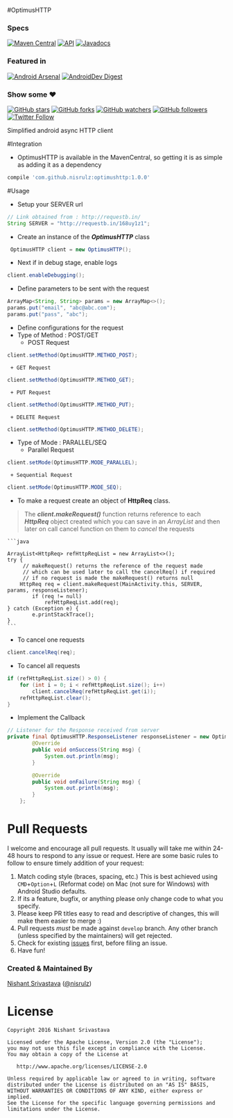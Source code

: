 #OptimusHTTP


### Specs
[![Maven Central](https://maven-badges.herokuapp.com/maven-central/com.github.nisrulz/optimushttp/badge.svg)](https://maven-badges.herokuapp.com/maven-central/com.github.nisrulz/optimushttp) [![API](https://img.shields.io/badge/API-9%2B-orange.svg?style=flat)](https://android-arsenal.com/api?level=9) [![Javadocs](https://www.javadoc.io/badge/com.github.nisrulz/optimushttp.svg?color=blue&label=Javadoc)](https://www.javadoc.io/doc/com.github.nisrulz/optimushttp)

### Featured in
[![Android Arsenal](https://img.shields.io/badge/Android%20Arsenal-OptimusHTTP-green.svg?style=true)](https://android-arsenal.com/details/1/3592) [![AndroidDev Digest](https://img.shields.io/badge/AndroidDev%20Digest-%23100-blue.svg)](https://www.androiddevdigest.com/digest-100/)

### Show some :heart:
[![GitHub stars](https://img.shields.io/github/stars/nisrulz/optimushttp.svg?style=social&label=Star)](https://github.com/nisrulz/optimushttp) [![GitHub forks](https://img.shields.io/github/forks/nisrulz/optimushttp.svg?style=social&label=Fork)](https://github.com/nisrulz/optimushttp/fork) [![GitHub watchers](https://img.shields.io/github/watchers/nisrulz/optimushttp.svg?style=social&label=Watch)](https://github.com/nisrulz/optimushttp) [![GitHub followers](https://img.shields.io/github/followers/nisrulz.svg?style=social&label=Follow)](https://github.com/nisrulz/optimushttp)  
[![Twitter Follow](https://img.shields.io/twitter/follow/nisrulz.svg?style=social)](https://twitter.com/nisrulz) 


Simplified android async HTTP client

#Integration
- OptimusHTTP is available in the MavenCentral, so getting it is as simple as adding it as a dependency
```gradle
compile 'com.github.nisrulz:optimushttp:1.0.0'
```

#Usage
+ Setup your SERVER url
```java
// Link obtained from : http://requestb.in/
String SERVER = "http://requestb.in/168uy1z1";
```

+ Create an instance of the ***OptimusHTTP*** class
```java
 OptimusHTTP client = new OptimusHTTP();
```

+ Next if in debug stage, enable logs
```java
client.enableDebugging();
```

+ Define parameters to be sent with the request
```java
ArrayMap<String, String> params = new ArrayMap<>();
params.put("email", "abc@abc.com");
params.put("pass", "abc");
```

+ Define configurations for the request
 + Type of Method : POST/GET
	 + POST Request
  ```java
  client.setMethod(OptimusHTTP.METHOD_POST);
  ```
	 + GET Request
  ```java
  client.setMethod(OptimusHTTP.METHOD_GET);
  ```
	 + PUT Request
  ```java
  client.setMethod(OptimusHTTP.METHOD_PUT);
  ```
	 + DELETE Request
  ```java
  client.setMethod(OptimusHTTP.METHOD_DELETE);
  ```
  
   + Type of Mode : PARALLEL/SEQ
	 + Parallel Request
  ```java
  client.setMode(OptimusHTTP.MODE_PARALLEL);
  ```
	 + Sequential Request
  ```java
  client.setMode(OptimusHTTP.MODE_SEQ);
  ```

+ To make a request create an object of **HttpReq** class.
> The ***client.makeRequest()*** function returns reference to each ***HttpReq*** object created which you can save in an *ArrayList* and then later on call cancel function on them to *cancel* the requests

	```java
	
	ArrayList<HttpReq> refHttpReqList = new ArrayList<>();
	try {
	     // makeRequest() returns the reference of the request made
	     // which can be used later to call the cancelReq() if required
	     // if no request is made the makeRequest() returns null
	    HttpReq req = client.makeRequest(MainActivity.this, SERVER, params, responseListener);
	        if (req != null)
	            refHttpReqList.add(req);
	} catch (Exception e) {
	        e.printStackTrace();
	}
	```

+ To cancel one requests
```java
client.cancelReq(req);
```

+ To cancel all requests
```java
if (refHttpReqList.size() > 0) {
    for (int i = 0; i < refHttpReqList.size(); i++)
        client.cancelReq(refHttpReqList.get(i));
    refHttpReqList.clear();
}
```

+ Implement the Callback
```java
// Listener for the Response received from server
private final OptimusHTTP.ResponseListener responseListener = new OptimusHTTP.ResponseListener() {
        @Override
        public void onSuccess(String msg) {
            System.out.println(msg);
        }

        @Override
        public void onFailure(String msg) {
            System.out.println(msg);
        }
    };
```

# Pull Requests
I welcome and encourage all pull requests. It usually will take me within 24-48 hours to respond to any issue or request. Here are some basic rules to follow to ensure timely addition of your request:
  1. Match coding style (braces, spacing, etc.) This is best achieved using `CMD`+`Option`+`L` (Reformat code) on Mac (not sure for Windows) with Android Studio defaults.
  2. If its a feature, bugfix, or anything please only change code to what you specify.
  3. Please keep PR titles easy to read and descriptive of changes, this will make them easier to merge :)
  4. Pull requests _must_ be made against `develop` branch. Any other branch (unless specified by the maintainers) will get rejected.
  5. Check for existing [issues](https://github.com/nisrulz/optimushttp/issues) first, before filing an issue.  
  6. Have fun!

### Created & Maintained By
[Nishant Srivastava](https://github.com/nisrulz) ([@nisrulz](https://www.twitter.com/nisrulz))


License
=======

    Copyright 2016 Nishant Srivastava

    Licensed under the Apache License, Version 2.0 (the "License");
    you may not use this file except in compliance with the License.
    You may obtain a copy of the License at

       http://www.apache.org/licenses/LICENSE-2.0

    Unless required by applicable law or agreed to in writing, software
    distributed under the License is distributed on an "AS IS" BASIS,
    WITHOUT WARRANTIES OR CONDITIONS OF ANY KIND, either express or implied.
    See the License for the specific language governing permissions and
    limitations under the License.
